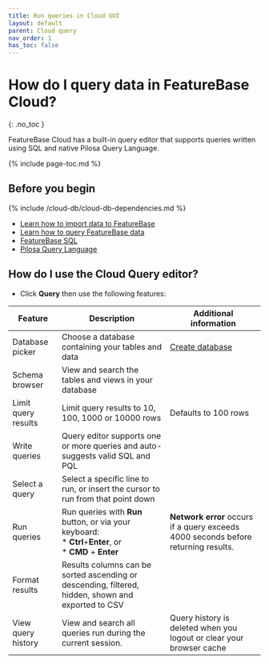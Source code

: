 ```yaml
---
title: Run queries in Cloud GUI
layout: default
parent: Cloud query
nav_order: 1
has_toc: false
---
```


# How do I query data in FeatureBase Cloud?
{: .no_toc }

FeatureBase Cloud has a built-in query editor that supports queries written using SQL and native Pilosa Query Language.

{% include page-toc.md %}

## Before you begin

{% include /cloud-db/cloud-db-dependencies.md %}
* [Learn how to import data to FeatureBase](/docs/cloud/cloud-ingest/cloud-ingest-manage)
* [Learn how to query FeatureBase data](/docs/cloud/cloud-query/cloud-query-home)
* [FeatureBase SQL](/docs/sql-guide/sql-guide-home)
* [Pilosa Query Language](/docs/pql-guide/pql-home)

## How do I use the Cloud Query editor?

* Click **Query** then use the following features:

| Feature | Description | Additional information |
|---|---|---|
| Database picker | Choose a database containing your tables and data | [Create database](/docs/cloud/cloud-databases/cloud-db-manage) |
| Schema browser | View and search the tables and views in your database |  |
| Limit query results | Limit query results to 10, 100, 1000 or 10000 rows |  Defaults to 100 rows |
| Write queries | Query editor supports one or more queries and auto-suggests valid SQL and PQL |  |
| Select a query | Select a specific line to run, or insert the cursor to run from that point down |  |
| Run queries | Run queries with **Run** button, or via your keyboard:<br/>* **Ctrl**+**Enter**, or<br/>* **CMD** + **Enter** | **Network error** occurs if a query exceeds 4000 seconds before returning results. |
| Format results | Results columns can be sorted ascending or descending, filtered, hidden, shown and exported to CSV |  |
| View query history | View and search all queries run during the current session. | Query history is deleted when you logout or clear your browser cache |
